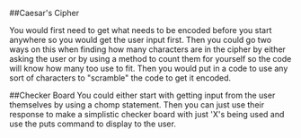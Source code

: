 ##Caesar's Cipher

You would first need to get what needs to be encoded before you start anywhere so you would get the user input first. Then you could go two ways on this when finding how many characters are in the cipher by either asking the user or by using a method to count them for yourself so the code will know how many too use to fit. Then you would put in a code to use any sort of characters to "scramble" the code to get it encoded.

##Checker Board
You could either start with getting input from the user themselves by using a chomp statement. Then you can just use their response to make a simplistic checker board with just 'X's being used and use the puts command to display to the user.
